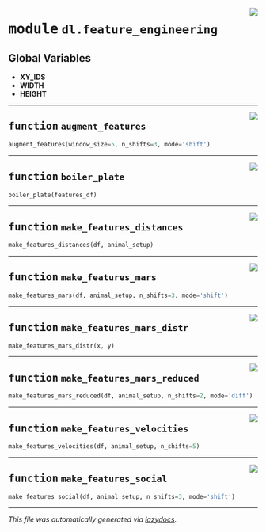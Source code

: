 <!-- markdownlint-disable -->

<a href="https://github.com/benlansdell/behaveml/blob/master/behaveml/dl/feature_engineering.py#L0"><img align="right" style="float:right;" src="https://img.shields.io/badge/-source-cccccc?style=flat-square"></a>

# <kbd>module</kbd> `dl.feature_engineering`




**Global Variables**
---------------
- **XY_IDS**
- **WIDTH**
- **HEIGHT**

---

<a href="https://github.com/benlansdell/behaveml/blob/master/behaveml/dl/feature_engineering.py#L23"><img align="right" style="float:right;" src="https://img.shields.io/badge/-source-cccccc?style=flat-square"></a>

## <kbd>function</kbd> `augment_features`

```python
augment_features(window_size=5, n_shifts=3, mode='shift')
```






---

<a href="https://github.com/benlansdell/behaveml/blob/master/behaveml/dl/feature_engineering.py#L75"><img align="right" style="float:right;" src="https://img.shields.io/badge/-source-cccccc?style=flat-square"></a>

## <kbd>function</kbd> `boiler_plate`

```python
boiler_plate(features_df)
```






---

<a href="https://github.com/benlansdell/behaveml/blob/master/behaveml/dl/feature_engineering.py#L310"><img align="right" style="float:right;" src="https://img.shields.io/badge/-source-cccccc?style=flat-square"></a>

## <kbd>function</kbd> `make_features_distances`

```python
make_features_distances(df, animal_setup)
```






---

<a href="https://github.com/benlansdell/behaveml/blob/master/behaveml/dl/feature_engineering.py#L351"><img align="right" style="float:right;" src="https://img.shields.io/badge/-source-cccccc?style=flat-square"></a>

## <kbd>function</kbd> `make_features_mars`

```python
make_features_mars(df, animal_setup, n_shifts=3, mode='shift')
```






---

<a href="https://github.com/benlansdell/behaveml/blob/master/behaveml/dl/feature_engineering.py#L399"><img align="right" style="float:right;" src="https://img.shields.io/badge/-source-cccccc?style=flat-square"></a>

## <kbd>function</kbd> `make_features_mars_distr`

```python
make_features_mars_distr(x, y)
```






---

<a href="https://github.com/benlansdell/behaveml/blob/master/behaveml/dl/feature_engineering.py#L402"><img align="right" style="float:right;" src="https://img.shields.io/badge/-source-cccccc?style=flat-square"></a>

## <kbd>function</kbd> `make_features_mars_reduced`

```python
make_features_mars_reduced(df, animal_setup, n_shifts=2, mode='diff')
```






---

<a href="https://github.com/benlansdell/behaveml/blob/master/behaveml/dl/feature_engineering.py#L441"><img align="right" style="float:right;" src="https://img.shields.io/badge/-source-cccccc?style=flat-square"></a>

## <kbd>function</kbd> `make_features_velocities`

```python
make_features_velocities(df, animal_setup, n_shifts=5)
```






---

<a href="https://github.com/benlansdell/behaveml/blob/master/behaveml/dl/feature_engineering.py#L481"><img align="right" style="float:right;" src="https://img.shields.io/badge/-source-cccccc?style=flat-square"></a>

## <kbd>function</kbd> `make_features_social`

```python
make_features_social(df, animal_setup, n_shifts=3, mode='shift')
```








---

_This file was automatically generated via [lazydocs](https://github.com/ml-tooling/lazydocs)._
